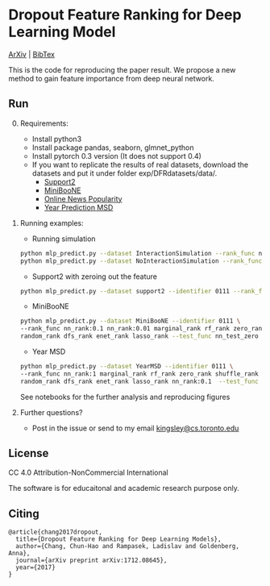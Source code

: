 # Dropout Feature Ranking for Deep Learning Model

[ArXiv](https://arxiv.org/abs/1712.08645) | [BibTex](#citing)

This is the code for reproducing the paper result. We propose a new method to gain feature importance from deep neural network.

## Run
0. Requirements:
    * Install python3
    * Install package pandas, seaborn, glmnet_python
    * Install pytorch 0.3 version (It does not support 0.4)
    * If you want to replicate the results of real datasets, download the datasets and put it under folder exp/DFRdatasets/data/.
        * [Support2](https://drive.google.com/drive/folders/1oStZbCqy_nKNW_iG8f_UlR_l0SR_NcVZ?usp=sharing)
        * [MiniBooNE](https://drive.google.com/drive/folders/1Kq-pyRsSMwi0hVMuN3X305g5BtO-hC5n?usp=sharing)
        * [Online News Popularity](https://drive.google.com/drive/folders/17WSvU9Y_uMjPgnd5B8hf_AoLXxhArBeH?usp=sharing)
        * [Year Prediction MSD](https://drive.google.com/drive/folders/1liZTxJNttYeNvTzIWAJIlqLEzQYAPjYa?usp=sharing)
    
 1. Running examples:
    * Running simulation
    ```bash
    python mlp_predict.py --dataset InteractionSimulation --rank_func nn_rank:0.1 nn_rank:0.5 nn_rank:1 nn_rank:0.05 marginal_rank rf_rank zero_rank shuffle_rank random_rank dfs_rank enet_rank lasso_rank
    python mlp_predict.py --dataset NoInteractionSimulation --rank_func nn_rank:0.1 nn_rank:0.5 nn_rank:1 nn_rank:0.05 marginal_rank rf_rank zero_rank shuffle_rank random_rank dfs_rank enet_rank lasso_rank

    ```
    * Support2 with zeroing out the feature
    ```bash
    python mlp_predict.py --dataset support2 --identifier 0111 --rank_func all_rank --test_func nn_test_zero
    ```
    * MiniBooNE
    ```bash
    python mlp_predict.py --dataset MiniBooNE --identifier 0111 \
    --rank_func nn_rank:0.1 nn_rank:0.01 marginal_rank rf_rank zero_rank shuffle_rank \
    random_rank dfs_rank enet_rank lasso_rank --test_func nn_test_zero
    ```
    * Year MSD
    ```bash
    python mlp_predict.py --dataset YearMSD --identifier 0111 \
    --rank_func nn_rank:1 marginal_rank rf_rank zero_rank shuffle_rank \
    random_rank dfs_rank enet_rank lasso_rank nn_rank:0.1  --test_func nn_test_retrain
    ```
    See notebooks for the further analysis and reproducing figures
    
2. Further questions?
    * Post in the issue or send to my email kingsley@cs.toronto.edu

## License

CC 4.0 Attribution-NonCommercial International

The software is for educaitonal and academic research purpose only.

## Citing
```
@article{chang2017dropout,
  title={Dropout Feature Ranking for Deep Learning Models},
  author={Chang, Chun-Hao and Rampasek, Ladislav and Goldenberg, Anna},
  journal={arXiv preprint arXiv:1712.08645},
  year={2017}
}
```
